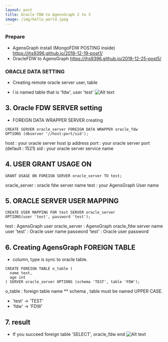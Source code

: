```yaml
---
layout: post
title: Oracle FDW to AgensGraph 2 to 3
image: /img/hello_world.jpeg
---
```


### Prepare
- AgensGraph install (MongoFDW POSTING inside) <https://jhs9396.github.io/2018-12-19-post1/>
- OracleFDW to AgensGraph <https://jhs9396.github.io/2018-12-25-post5/>

### ORACLE DATA SETTING
- Creating remote oracle server user, table 
* I is named table that is 'fdw', user 'test'
![Alt text](https://github.com/jhs9396/jhs9396.github.io/blob/master/img/oracle_fdw_1.png?raw=true)


## 3. Oracle FDW SERVER setting 

- FOREIGN DATA WRAPPER SERVER creating

````
CREATE SERVER oracle_server FOREIGN DATA WRAPPER oracle_fdw
OPTIONS (dbserver '//host:port/sid');
````

host : your oracle server host ip address
port : your oracle server port (default : 1521)
sid : your oracle server service name

## 4. USER GRANT USAGE ON

````
GRANT USAGE ON FOREIGN SERVER oracle_server TO test;
````

oracle_server : oracle fdw server name
test : your AgensGraph User name

## 5. ORACLE SERVER USER MAPPING

````
CREATE USER MAPPING FOR test SERVER oracle_server
OPTIONS(user 'test', password 'test');
````

test : AgensGraph user
oracle_server : AgensGraph oracle_fdw server name
user 'test' : Oracle user name
password 'test' : Oracle user password

## 6. Creating AgensGraph FOREIGN TABLE 
* column, type is sync to oracle table.

````
CREATE FOREIGN TABLE o_table (
  name text,
  age int
) SERVER oracle_server OPTIONS (schema 'TEST', table 'FDW');
````
o_table : foreign table name
** schema , table must be named UPPER CASE.  
 - 'test' -> 'TEST' 
 - 'fdw' -> 'FDW'

## 7. result 
- If you succeed foreign table 'SELECT', oracle_fdw end
![Alt text](https://github.com/jhs9396/jhs9396.github.io/blob/master/img/oracle_fdw_2.png?raw=true)
